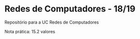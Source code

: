 # Redes de Computadores - 18/19

Repositório para a UC Redes de Computadores

Nota prática: 15.2 valores
